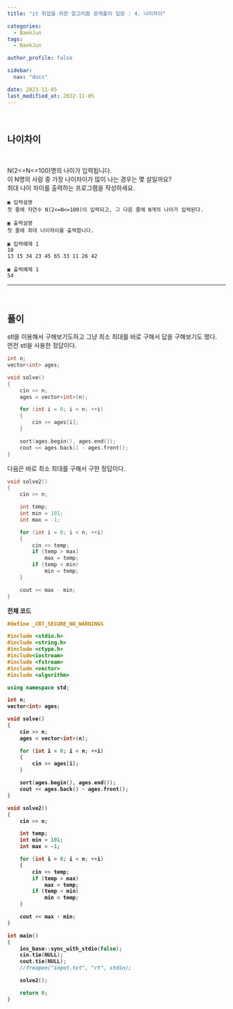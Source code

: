```yaml
---
title: "it 취업을 위한 알고리즘 문제풀이 입문 : 4. 나이차이"

categories:
  - BaekJun
tags:
  - BaekJun

author_profile: false

sidebar:
  nav: "docs"

date: 2023-11-05
last_modified_at: 2022-11-05
---
```


<br>

## 나이차이

<br>

N(2<=N<=100)명의 나이가 입력됩니다.  
이 N명의 사람 중 가장 나이차이가 많이 나는 경우는 몇 살일까요?  
최대 나이 차이를 출력하는 프로그램을 작성하세요.

```
▣ 입력설명
첫 줄에 자연수 N(2<=N<=100)이 입력되고, 그 다음 줄에 N개의 나이가 입력된다.

▣ 출력설명
첫 줄에 최대 나이차이를 출력합니다.

▣ 입력예제 1 
10
13 15 34 23 45 65 33 11 26 42
 
▣ 출력예제 1
54
```

---

<br>

## 풀이  

stl을 이용해서 구해보기도하고 그냥 최소 최대를 바로 구해서 답을 구해보기도 했다.  
먼전 stl을 사용한 정답이다.

```cpp
int n;
vector<int> ages;

void solve()
{
	cin >> n;
	ages = vector<int>(n);

	for (int i = 0; i < n; ++i)
	{
		cin >> ages[i];
	}

	sort(ages.begin(), ages.end());
	cout << ages.back() - ages.front();
}
```

다음은 바로 최소 최대를 구해서 구한 정답이다.

```cpp
void solve2()
{
	cin >> n;

	int temp;
	int min = 101;
	int max = -1;

	for (int i = 0; i < n; ++i)
	{
		cin >> temp;
		if (temp > max)
			max = temp;
		if (temp < min)
			min = temp;
	}

	cout << max - min;
}
```

<b>전체 코드

```cpp
#define _CRT_SECURE_NO_WARNINGS

#include <stdio.h>
#include <string.h>
#include <ctype.h>
#include<iostream>
#include <fstream>
#include <vector>
#include <algorithm>

using namespace std;

int n;
vector<int> ages;

void solve()
{
	cin >> n;
	ages = vector<int>(n);

	for (int i = 0; i < n; ++i)
	{
		cin >> ages[i];
	}

	sort(ages.begin(), ages.end());
	cout << ages.back() - ages.front();
}

void solve2()
{
	cin >> n;

	int temp;
	int min = 101;
	int max = -1;

	for (int i = 0; i < n; ++i)
	{
		cin >> temp;
		if (temp > max)
			max = temp;
		if (temp < min)
			min = temp;
	}

	cout << max - min;
}

int main() 
{
	ios_base::sync_with_stdio(false);
	cin.tie(NULL);
	cout.tie(NULL);
	//freopen("input.txt", "rt", stdin);

	solve2();

	return 0;
}
```